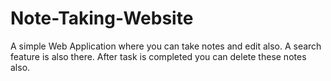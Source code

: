 # Note-Taking-Website
A simple Web Application where you can take notes and edit also. A search feature is also there. After task is completed you can delete these notes also.
